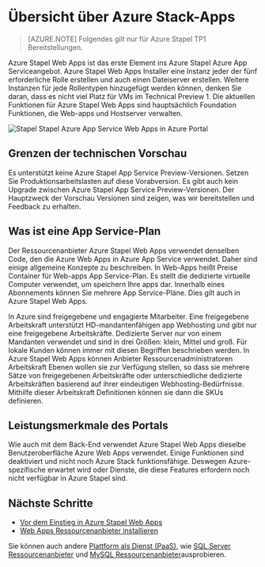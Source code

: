 <properties
    pageTitle="Azure Stapel Web Apps Übersicht | Microsoft Azure"
    description="Übersicht über Web-Apps in Azure Stapel"
    services="azure-stack"
    documentationCenter=""
    authors="apwestgarth"
    manager="stefsch"
    editor=""/>

<tags
    ms.service="azure-stack"
    ms.workload="app-service"
    ms.tgt_pltfrm="na"
    ms.devlang="na"
    ms.topic="article"
    ms.date="09/26/2016"
    ms.author="anwestg"/>
    
# <a name="azure-stack-web-apps-overview"></a>Übersicht über Azure Stack-Apps
    
> [AZURE.NOTE] Folgendes gilt nur für Azure Stapel TP1 Bereitstellungen.

Azure Stapel Web Apps ist das erste Element ins Azure Stapel Azure App Serviceangebot. Azure Stapel Web Apps Installer eine Instanz jeder der fünf erforderliche Rolle erstellen und auch einen Dateiserver erstellen. Weitere Instanzen für jede Rollentypen hinzugefügt werden können, denken Sie daran, dass es nicht viel Platz für VMs im Technical Preview 1. Die aktuellen Funktionen für Azure Stapel Web Apps sind hauptsächlich Foundation Funktionen, die Web-apps und Hostserver verwalten.

![Stapel Stapel Azure App Service Web Apps in Azure Portal][1]

## <a name="limitations-of-the-technical-preview"></a>Grenzen der technischen Vorschau

Es unterstützt keine Azure Stapel App Service Preview-Versionen. Setzen Sie Produktionsarbeitslasten auf diese Vorabversion. Es gibt auch kein Upgrade zwischen Azure Stapel App Service Preview-Versionen. Der Hauptzweck der Vorschau Versionen sind zeigen, was wir bereitstellen und Feedback zu erhalten. 

## <a name="what-is-an-app-service-plan"></a>Was ist eine App Service-Plan

Der Ressourcenanbieter Azure Stapel Web Apps verwendet denselben Code, den die Azure Web Apps in Azure App Service verwendet. Daher sind einige allgemeine Konzepte zu beschreiben. In Web-Apps heißt Preise Container für Web-apps App Service-Plan. Es stellt die dedizierte virtuelle Computer verwendet, um speichern Ihre apps dar. Innerhalb eines Abonnements können Sie mehrere App Service-Pläne. Dies gilt auch in Azure Stapel Web Apps. 

In Azure sind freigegebene und engagierte Mitarbeiter. Eine freigegebene Arbeitskraft unterstützt HD-mandantenfähigen app Webhosting und gibt nur eine freigegebene Arbeitskräfte. Dedizierte Server nur von einem Mandanten verwendet und sind in drei Größen: klein, Mittel und groß. Für lokale Kunden können immer mit diesen Begriffen beschrieben werden. In Azure Stapel Web Apps können Anbieter Ressourcenadministratoren Arbeitskraft Ebenen wollen sie zur Verfügung stellen, so dass sie mehrere Sätze von freigegebenen Arbeitskräfte oder unterschiedliche dedizierte Arbeitskräften basierend auf ihrer eindeutigen Webhosting-Bedürfnisse. Mithilfe dieser Arbeitskraft Definitionen können sie dann die SKUs definieren.

## <a name="portal-features"></a>Leistungsmerkmale des Portals

Wie auch mit dem Back-End verwendet Azure Stapel Web Apps dieselbe Benutzeroberfläche Azure Web Apps verwendet. Einige Funktionen sind deaktiviert und nicht noch Azure Stack funktionsfähige. Deswegen Azure-spezifische erwartet wird oder Dienste, die diese Features erfordern noch nicht verfügbar in Azure Stapel sind. 

## <a name="next-steps"></a>Nächste Schritte

- [Vor dem Einstieg in Azure Stapel Web Apps](azure-stack-webapps-before-you-get-started.md)
- [Web Apps Ressourcenanbieter installieren](azure-stack-webapps-deploy.md)

Sie können auch andere [Plattform als Dienst (PaaS)](azure-stack-tools-paas-services.md), wie [SQL Server Ressourcenanbieter](azure-stack-sql-rp-deploy-short.md) und [MySQL Ressourcenanbieter](azure-stack-mysql-rp-deploy-short.md)ausprobieren.

<!--Image references-->
[1]: ./media/azure-stack-webapps-overview/AppService_Portal.png
